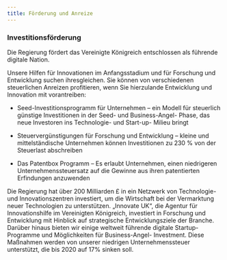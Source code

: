 ```yaml
---
title: Förderung und Anreize
---
```


### Investitionsförderung

Die Regierung fördert das Vereinigte Königreich entschlossen als führende digitale Nation.

Unsere Hilfen für Innovationen im Anfangsstadium und für Forschung und Entwicklung suchen ihresgleichen. Sie können von verschiedenen steuerlichen Anreizen profitieren, wenn Sie hierzulande Entwicklung und Innovation mit vorantreiben:

- Seed-Investitionsprogramm für Unternehmen – ein Modell für steuerlich günstige Investitionen in der Seed- und Business-Angel- Phase, das neue Investoren ins Technologie- und Start-up- Milieu bringt

- Steuervergünstigungen für Forschung und Entwicklung – kleine und mittelständische Unternehmen können Investitionen zu 230 % von der Steuerlast abschreiben

- Das Patentbox Programm – Es erlaubt Unternehmen, einen niedrigeren Unternehmenssteuersatz auf die Gewinne aus ihren patentierten Erfindungen anzuwenden

Die Regierung hat über 200 Milliarden £ in ein Netzwerk von Technologie- und Innovationszentren investiert, um die Wirtschaft bei der Vermarktung neuer Technologien zu unterstützen. „Innovate UK“, die Agentur für Innovationshilfe im Vereinigten Königreich, investiert in Forschung und Entwicklung mit Hinblick auf strategische Entwicklungsziele der Branche. Darüber hinaus bieten wir einige weltweit führende digitale Startup-Programme und Möglichkeiten für Business-Angel- Investment. Diese Maßnahmen werden von unserer niedrigen Unternehmenssteuer unterstützt, die bis 2020 auf 17% sinken soll.
